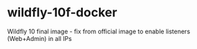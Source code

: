 # wildfly-10f-docker
Wildfly 10 final image - fix from official image to enable listeners (Web+Admin) in all IPs
